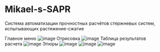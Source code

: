 # Mikael-s-SAPR

Cистема автоматизации прочностных расчётов стержневых систем, испытывающих растяжение-сжатие

Главное меню
![image](https://github.com/MikaelNaz/Mikael-s-SAPR/assets/93049738/4b1e8864-4e0f-46c2-8d70-f4050b58a330)
Отрисовка
![image](https://github.com/MikaelNaz/Mikael-s-SAPR/assets/93049738/212781ce-55ce-41ca-ac2c-89d63c726097)
Таблица результатов расчета
![image](https://github.com/MikaelNaz/Mikael-s-SAPR/assets/93049738/88293e39-7fb0-4c2b-8a14-ae7c3392f5b5)
Эпюры
![image](https://github.com/MikaelNaz/Mikael-s-SAPR/assets/93049738/a83096a6-3726-4520-90d4-bf2ebb4b1578)
![image](https://github.com/MikaelNaz/Mikael-s-SAPR/assets/93049738/4cbb596b-7317-4060-88a9-a61d0e08dbf1)
![image](https://github.com/MikaelNaz/Mikael-s-SAPR/assets/93049738/522cb522-cb90-4245-a26a-9886c449ce08)

